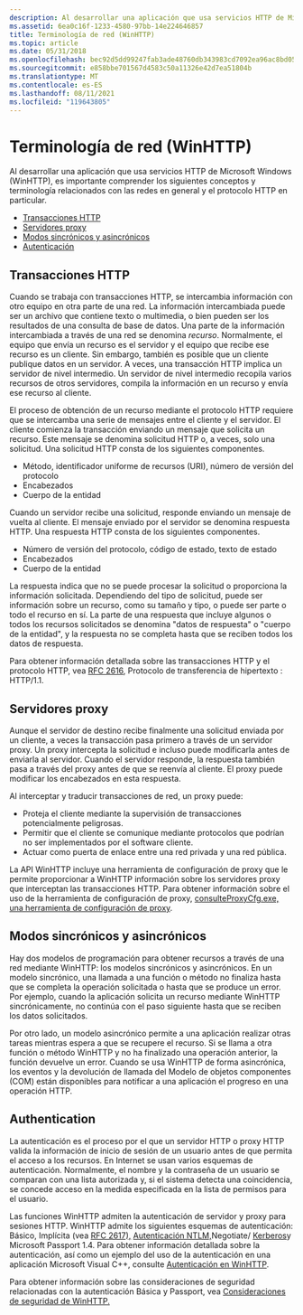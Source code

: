 ```yaml
---
description: Al desarrollar una aplicación que usa servicios HTTP de Microsoft Windows (WinHTTP), es importante comprender los siguientes conceptos y terminología relacionados con las redes en general y el protocolo HTTP en particular.
ms.assetid: 6ea0c16f-1233-4580-97bb-14e224646857
title: Terminología de red (WinHTTP)
ms.topic: article
ms.date: 05/31/2018
ms.openlocfilehash: bec92d5dd99247fab3ade48760db343983cd7092ea96ac8bd059ed892c9aa42a
ms.sourcegitcommit: e858bbe701567d4583c50a11326e42d7ea51804b
ms.translationtype: MT
ms.contentlocale: es-ES
ms.lasthandoff: 08/11/2021
ms.locfileid: "119643805"
---
```

# <a name="network-terminology-winhttp"></a>Terminología de red (WinHTTP)

Al desarrollar una aplicación que usa servicios HTTP de Microsoft Windows (WinHTTP), es importante comprender los siguientes conceptos y terminología relacionados con las redes en general y el protocolo HTTP en particular.

-   [Transacciones HTTP](#http-transactions)
-   [Servidores proxy](#proxy-servers)
-   [Modos sincrónicos y asincrónicos](#synchronous-and-asynchronous-modes)
-   [Autenticación](#authentication)

## <a name="http-transactions"></a>Transacciones HTTP

Cuando se trabaja con transacciones HTTP, se intercambia información con otro equipo en otra parte de una red. La información intercambiada puede ser un archivo que contiene texto o multimedia, o bien pueden ser los resultados de una consulta de base de datos. Una parte de la información intercambiada a través de una red se denomina *recurso*. Normalmente, el equipo que envía un recurso es el servidor y el equipo que recibe ese recurso es un cliente. Sin embargo, también es posible que un cliente publique datos en un servidor. A veces, una transacción HTTP implica un servidor de nivel intermedio. Un servidor de nivel intermedio recopila varios recursos de otros servidores, compila la información en un recurso y envía ese recurso al cliente.

El proceso de obtención de un recurso mediante el protocolo HTTP requiere que se intercamba una serie de mensajes entre el cliente y el servidor. El cliente comienza la transacción enviando un mensaje que solicita un recurso. Este mensaje se denomina solicitud HTTP o, a veces, solo una solicitud. Una solicitud HTTP consta de los siguientes componentes.

-   Método, identificador uniforme de recursos (URI), número de versión del protocolo
-   Encabezados
-   Cuerpo de la entidad

Cuando un servidor recibe una solicitud, responde enviando un mensaje de vuelta al cliente. El mensaje enviado por el servidor se denomina respuesta HTTP. Una respuesta HTTP consta de los siguientes componentes.

-   Número de versión del protocolo, código de estado, texto de estado
-   Encabezados
-   Cuerpo de la entidad

La respuesta indica que no se puede procesar la solicitud o proporciona la información solicitada. Dependiendo del tipo de solicitud, puede ser información sobre un recurso, como su tamaño y tipo, o puede ser parte o todo el recurso en sí. La parte de una respuesta que incluye algunos o todos los recursos solicitados se denomina "datos de respuesta" o "cuerpo de la entidad", y la respuesta no se completa hasta que se reciben todos los datos de respuesta.

Para obtener información detallada sobre las transacciones HTTP y el protocolo HTTP, vea [RFC 2616](https://www.ietf.org/rfc/rfc2616.txt), Protocolo de transferencia de hipertexto : HTTP/1.1.

## <a name="proxy-servers"></a>Servidores proxy

Aunque el servidor de destino recibe finalmente una solicitud enviada por un cliente, a veces la transacción pasa primero a través de un servidor proxy. Un proxy intercepta la solicitud e incluso puede modificarla antes de enviarla al servidor. Cuando el servidor responde, la respuesta también pasa a través del proxy antes de que se reenvía al cliente. El proxy puede modificar los encabezados en esta respuesta.

Al interceptar y traducir transacciones de red, un proxy puede:

-   Proteja el cliente mediante la supervisión de transacciones potencialmente peligrosas.
-   Permitir que el cliente se comunique mediante protocolos que podrían no ser implementados por el software cliente.
-   Actuar como puerta de enlace entre una red privada y una red pública.

La API WinHTTP incluye una herramienta de configuración de proxy que le permite proporcionar a WinHTTP información sobre los servidores proxy que interceptan las transacciones HTTP. Para obtener información sobre el uso de la herramienta de configuración de proxy, [ consulteProxyCfg.exe, una herramienta de configuración de proxy](proxycfg-exe--a-proxy-configuration-tool.md).

## <a name="synchronous-and-asynchronous-modes"></a>Modos sincrónicos y asincrónicos

Hay dos modelos de programación para obtener recursos a través de una red mediante WinHTTP: los modelos sincrónicos y asincrónicos. En un modelo sincrónico, una llamada a una función o método no finaliza hasta que se completa la operación solicitada o hasta que se produce un error. Por ejemplo, cuando la aplicación solicita un recurso mediante WinHTTP sincrónicamente, no continúa con el paso siguiente hasta que se reciben los datos solicitados.

Por otro lado, un modelo asincrónico permite a una aplicación realizar otras tareas mientras espera a que se recupere el recurso. Si se llama a otra función o método WinHTTP y no ha finalizado una operación anterior, la función devuelve un error. Cuando se usa WinHTTP de forma asincrónica, los eventos y la devolución de llamada del Modelo de objetos componentes (COM) están disponibles para notificar a una aplicación el progreso en una operación HTTP.

## <a name="authentication"></a>Authentication

La autenticación es el proceso por el que un servidor HTTP o proxy HTTP valida la información de inicio de sesión de un usuario antes de que permita el acceso a los recursos. En Internet se usan varios esquemas de autenticación. Normalmente, el nombre y la contraseña de un usuario se comparan con una lista autorizada y, si el sistema detecta una coincidencia, se concede acceso en la medida especificada en la lista de permisos para el usuario.

Las funciones WinHTTP admiten la autenticación de servidor y proxy para sesiones HTTP. WinHTTP admite los siguientes esquemas de autenticación: Básico, Implícita (vea [RFC 2617),](https://www.ietf.org/rfc/rfc2617.txt) [Autenticación NTLM,](../com/ntlmssp.md)Negotiate/ [Kerberos](../com/kerberos-v5-protocol.md)y Microsoft Passport 1.4. Para obtener información detallada sobre la autenticación, así como un ejemplo del uso de la autenticación en una aplicación Microsoft Visual C++, consulte [Autenticación en WinHTTP](authentication-in-winhttp.md).

Para obtener información sobre las consideraciones de seguridad relacionadas con la autenticación Básica y Passport, vea [Consideraciones de seguridad de WinHTTP.](winhttp-security-considerations.md)

 

 
